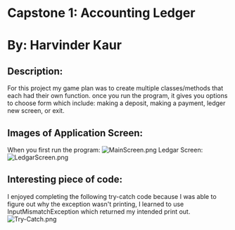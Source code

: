 # Capstone 1: Accounting Ledger 
# By: Harvinder Kaur

## Description: 
For this project my game plan was to 
create multiple classes/methods that each had their own function.
once you run the program, it gives you options to choose form which include: making a deposit, making a payment, ledger new screen, or exit. 

## Images of Application Screen: 
When you first run the program: 
![MainScreen.png](../../../../MainScreen.png)
Ledgar Screen: 
![LedgarScreen.png](../../../../LedgarScreen.png)
## Interesting piece of code:
I enjoyed completing the following try-catch code because I was able to figure out why the exception wasn't printing, I learned to use InputMismatchException which returned my intended print out. 
![Try-Catch.png](../../../../Try-Catch.png)